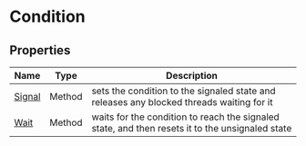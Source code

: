 # Condition

## Properties

| Name | Type | Description |
|---|---|---|
| [Signal](Condition_Signal.md) | Method | sets the condition to the signaled state and releases any blocked threads waiting for it |
| [Wait](Condition_Wait.md) | Method | waits for the condition to reach the signaled state, and then resets it to the unsignaled state |
